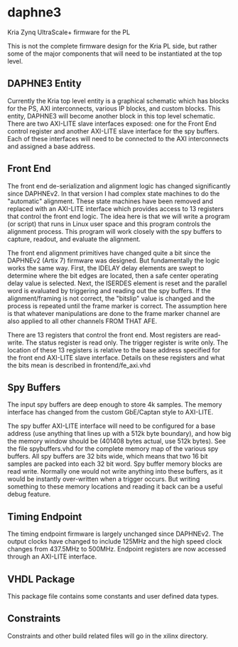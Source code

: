 # daphne3
Kria Zynq UltraScale+ firmware for the PL 

This is not the complete firmware design for the Kria PL side, but rather some of the major components that will need to be instantiated at the top level.

## DAPHNE3 Entity

Currently the Kria top level entity is a graphical schematic which has blocks for the PS, AXI interconnects, various IP blocks, and custom blocks. This entity, DAPHNE3 will become another block in this top level schematic. There are two AXI-LITE slave interfaces exposed: one for the Front End control register and another AXI-LITE slave interface for the spy buffers. Each of these interfaces will need to be connected to the AXI interconnects and assigned a base address. 

## Front End 

The front end de-serialization and alignment logic has changed significantly since DAPHNEv2. In that version I had complex state machines to do the "automatic" alignment. These state machines have been removed and replaced with an AXI-LITE interface which provides access to 13 registers that control the front end logic. The idea here is that we will write a program (or script) that runs in Linux user space and this program controls the alignment process. This program will work closely with the spy buffers to capture, readout, and evaluate the alignment.

The front end alignment primitives have changed quite a bit since the DAPHNEv2 (Artix 7) firmware was designed. But fundamentally the logic works the same way. First, the IDELAY delay elements are swept to determine where the bit edges are located, then a safe center operating delay value is selected. Next, the ISERDES element is reset and the parallel word is evaluated by triggering and reading out the spy buffers. If the alignment/framing is not correct, the "bitslip" value is changed and the process is repeated until the frame marker is correct. The assumption here is that whatever manipulations are done to the frame marker channel are also applied to all other channels FROM THAT AFE.

There are 13 registers that control the front end. Most registers are read-write. The status register is read only. The trigger register is write only. The location of these 13 registers is relative to the base address specified for the front end AXI-LITE slave interface. Details on these registers and what the bits mean is described in frontend/fe_axi.vhd

## Spy Buffers

The input spy buffers are deep enough to store 4k samples. The memory interface has changed from the custom GbE/Captan style to AXI-LITE. 

The spy buffer AXI-LITE interface will need to be configured for a base address (use anything that lines up with a 512k byte boundary), and how big the memory window should be (401408 bytes actual, use 512k bytes). See the file spybuffers.vhd for the complete memory map of the various spy buffers. All spy buffers are 32 bits wide, which means that two 16 bit samples are packed into each 32 bit word. Spy buffer memory blocks are read write. Normally one would not write anything into these buffers, as it would be instantly over-written when a trigger occurs. But writing something to these memory locations and reading it back can be a useful debug feature.

## Timing Endpoint

The timing endpoint firmware is largely unchanged since DAPHNEv2. The output clocks have changed to include 125MHz and the high speed clock changes from 437.5MHz to 500MHz. Endpoint registers are now accessed through an AXI-LITE interface.

## VHDL Package

This package file contains some constants and user defined data types.

## Constraints

Constraints and other build related files will go in the xilinx directory.




